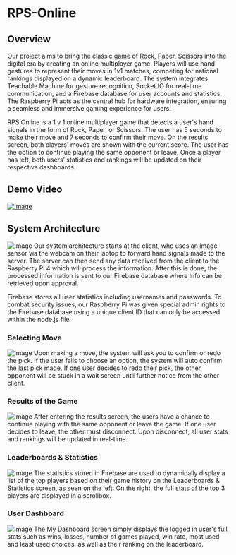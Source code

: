 # RPS-Online

## Overview
Our project aims to bring the classic game of Rock, Paper, Scissors into the digital era by creating an online multiplayer game. Players will use hand gestures to represent their moves in 1v1 matches, competing for national rankings displayed on a dynamic leaderboard. The system integrates Teachable Machine for gesture recognition, Socket.IO for real-time communication, and a Firebase database for user accounts and statistics. The Raspberry Pi acts as the central hub for hardware integration, ensuring a seamless and immersive gaming experience for users.

RPS Online is a 1 v 1 online multiplayer game that detects a user's hand signals in the form of Rock, Paper, or Scissors. The user has 5 seconds to make their move and 7 seconds to confirm their move. On the results screen, both players' moves are shown with the current score. The user has the option to continue playing the same opponent or leave. Once a player has left, both users’ statistics and rankings will be updated on their respective dashboards.

## Demo Video
[![image](https://github.com/user-attachments/assets/a5ddf3c8-a2bd-495f-8747-d62bcc6258f9)](https://www.youtube.com/watch?v=6dW1NibxEao&t=30s)

## System Architecture
![image](https://github.com/user-attachments/assets/5f59d915-04b8-407d-b649-7e5131ee3d4b)
Our system architecture starts at the client, who uses an image sensor via the webcam on their laptop to forward hand signals made to the server. The server can then send any data received from the client to the Raspberry Pi 4 which will process the information. After this is done, the processed information is sent to our Firebase database where info can be retrieved upon approval. 

Firebase stores all user statistics including usernames and passwords. To combat security issues, our Raspberry Pi was given special admin rights to the Firebase database using a unique client ID that can only be accessed within the node.js file. 

### Selecting Move
![image](https://github.com/user-attachments/assets/f5433f7e-f839-4f05-a738-5a965f318b9a)
Upon making a move, the system will ask you to confirm or redo the pick. If the user fails to choose an option, the system will auto confirm the last pick made. If one user decides to redo their pick, the other opponent will be stuck in a wait screen until further notice from the other client.

### Results of the Game
![image](https://github.com/user-attachments/assets/87b11fa5-0a03-4436-b5ec-71549bb63293)
After entering the results screen, the users have a chance to continue playing with the same opponent or leave the game. If one user decides to leave, the other must disconnect. Upon disconnect, all user stats and rankings will be updated in real-time.

### Leaderboards & Statistics
![image](https://github.com/user-attachments/assets/69cb1245-9335-446d-9e5c-796311a5d80b)
The statistics stored in Firebase are used to dynamically display a list of the top players based on their game history on the Leaderboards & Statistics screen, as seen on the left. On the right, the full stats of the top 3 players are displayed in a scrollbox.

### User Dashboard
![image](https://github.com/user-attachments/assets/88c8abfb-8282-41a9-b23c-cbedd3aaa404)
The My Dashboard screen simply displays the logged in user's full stats such as wins, losses, number of games played, win rate, most used and least used choices, as well as their ranking on the leaderboard.
